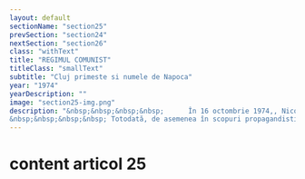 ```yaml
---
layout: default
sectionName: "section25"
prevSection: "section24"
nextSection: "section26"
class: "withText"
title: "REGIMUL COMUNIST"
titleClass: "smallText"
subtitle: "Cluj primeste si numele de Napoca"
year: "1974"
yearDescription: ""
image: "section25-img.png"
description: "&nbsp;&nbsp;&nbsp;&nbsp;		În 16 octombrie 1974,, Nicolae Ceaușescu a atribuit municipiului Cluj denumirea de <em>Cluj-Napoca.</em> 		</br>
&nbsp;&nbsp;&nbsp;&nbsp; Totodată, de asemenea în scopuri propagandistice, a conferit orașului ordinul <em>Steaua Republicii Socialiste România</em> clasa I, dînd o înaltă apreciere contribuției aduse de cetățenii municipiului Cluj de-a lungul veacurilor."
---
```


# content articol 25
